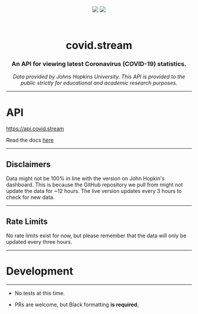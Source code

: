
<center>
<br>
  

  <p align="center">
      <img src="https://img.shields.io/badge/dynamic/json?color=informational&label=Live%20version%last%20updated&query=%24.lastUpdated&url=https%3A%2F%2Fapi.covid.stream%2Fstatus%3FgithubPage%3Dtrue"></img>
      <img src="https://img.shields.io/badge/dynamic/json?color=blue&label=Status&query=%24.status&url=https%3A%2F%2Fapi.covid.stream%2Fstatus%3FgithubPage%3Dtrue"></img>
  </p>
  
  <br>
  <h1 align="center">covid.stream</h1>
  <h3 align="center">An API for viewing latest Coronavirus (COVID-19) statistics.</h3>
  <i>
  	Data provided by Johns Hopkins University. This API is provided to the public strictly for educational and academic research purposes.
  </i>
</center>

---

# API

https://api.covid.stream

Read the docs [here](https://docs.covid.stream)

---

## Disclaimers

Data might not be 100% in line with the version on John Hopkin's dashboard. This is because the GitHub repository we pull from might not update the data for ~12 hours. The live version updates every 3 hours to check for new data.

---

## Rate Limits

No rate limits exist for now, but please remember that the data will only be updated every three hours.


---
# Development

---

- No tests at this time.

- PRs are welcome, but Black formatting **is required**,
